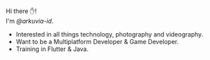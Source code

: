 Hi there ✋!
<br>I'm *@arkuvia-id*.</br>

- Interested in all things technology, photography and videography.
- Want to be a Multiplatform Developer & Game Developer.
- Training in Flutter & Java.
  


